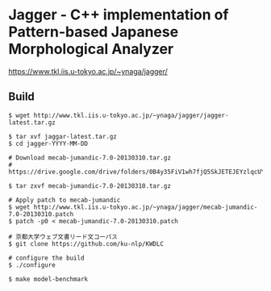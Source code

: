 # Jagger - C++ implementation of Pattern-based Japanese Morphological Analyzer

https://www.tkl.iis.u-tokyo.ac.jp/~ynaga/jagger/

## Build

```
$ wget http://www.tkl.iis.u-tokyo.ac.jp/~ynaga/jagger/jagger-latest.tar.gz

$ tar xvf jaggar-latest.tar.gz
$ cd jagger-YYYY-MM-DD

# Download mecab-jumandic-7.0-20130310.tar.gz
# https://drive.google.com/drive/folders/0B4y35FiV1wh7fjQ5SkJETEJEYzlqcUY4WUlpZmR4dDlJMWI5ZUlXN2xZN2s2b0pqT3hMbTQ

$ tar zxvf mecab-jumandic-7.0-20130310.tar.gz

# Apply patch to mecab-jumandic
$ wget http://www.tkl.iis.u-tokyo.ac.jp/~ynaga/jagger/mecab-jumandic-7.0-20130310.patch
$ patch -p0 < mecab-jumandic-7.0-20130310.patch

# 京都大学ウェブ文書リード文コーパス
$ git clone https://github.com/ku-nlp/KWDLC

# configure the build
$ ./configure

$ make model-benchmark
```

